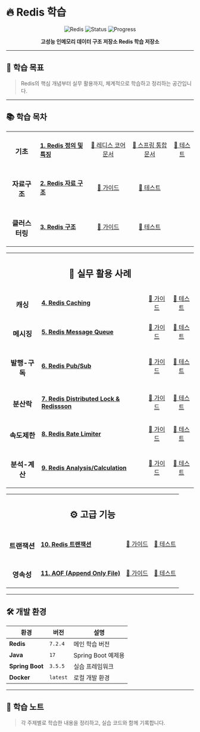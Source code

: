 # 🔥 Redis 학습

<div align="center">

![Redis](https://img.shields.io/badge/redis-%23DD0031.svg?style=for-the-badge&logo=redis&logoColor=white)
![Status](https://img.shields.io/badge/Status-Learning-brightgreen?style=for-the-badge)
![Progress](https://img.shields.io/badge/Progress-0%25-red?style=for-the-badge)

**고성능 인메모리 데이터 구조 저장소 Redis 학습 저장소**

</div>

---

## 🎯 학습 목표

> Redis의 핵심 개념부터 실무 활용까지, 체계적으로 학습하고 정리하는 공간입니다.

---

## 📚 학습 목차

<table>
  <tr>
    <td align="center">
      <h3> 기초</h3>
    </td>
    <td>
      <h4><a href="#1-redis-정의-및-특징">1. Redis 정의 및 특징</a></h4>
    </td>
    <td align="center">
      <a href="./src/main/java/studying/redis/_01_definition/redis-core.md">📖 레디스 코어 문서</a>
    </td>
    <td align="center">
      <a href="./src/main/java/studying/redis/_01_definition/redis-core.md">📖 스프링 통합 문서</a>
    </td>
    <td align="center">
      <a href="./src/test/java/studying/redis/_01_definition/RedisConnectionFactoryTest.java">🧪 테스트</a>
    </td>
  </tr>
  <tr>
    <td align="center">
      <h3>자료구조</h3>
    </td>
    <td>
      <h4><a href="#2-redis-자료-구조">2. Redis 자료 구조</a></h4>
    </td>
    <td align="center">
      <a href="./docs/02-redis-data-structures.md">📖 가이드</a>
    </td>
    <td align="center">
      <a href="./src/test/java/studying/redis/_02_datastructures/DataStructuresTest.java">🧪 테스트</a>
    </td>
  </tr>
  <tr>
    <td align="center">
      <h3>클러스터링</h3>
    </td>
    <td>
      <h4><a href="#3-redis-구조">3. Redis 구조</a></h4>
    </td>
    <td align="center">
      <a href="./docs/03-redis-clustering.md">📖 가이드</a>
    </td>
    <td align="center">
      <a href="./src/test/java/studying/redis/_03_clustering/ClusteringTest.java">🧪 테스트</a>
    </td>
  </tr>
</table>

<table>
  <tr>
    <td colspan="4" align="center">
      <h2>💼 실무 활용 사례</h2>
    </td>
  </tr>
  <tr>
    <td align="center">
      <h3>캐싱</h3>
    </td>
    <td>
      <h4><a href="#4-redis-캐시-활용-사례">4. Redis Caching</a></h4>
    </td>
    <td align="center">
      <a href="./docs/04-redis-caching.md">📖 가이드</a>
    </td>
    <td align="center">
      <a href="./src/test/java/studying/redis/_04_caching/CachingTest.java">🧪 테스트</a>
    </td>
  </tr>
  <tr>
    <td align="center">
      <h3>메시징</h3>
    </td>
    <td>
      <h4><a href="#5-redis-메시지-큐-활용-사례">5. Redis Message Queue</a></h4>
    </td>
    <td align="center">
      <a href="./docs/05-redis-message-queue.md">📖 가이드</a>
    </td>
    <td align="center">
      <a href="./src/test/java/studying/redis/_05_messaging/MessageQueueTest.java">🧪 테스트</a>
    </td>
  </tr>
  <tr>
    <td align="center">
      <h3>발행-구독 </h3>
    </td>
    <td>
      <h4><a href="#6-redis-pub-sub-활용-사례">6. Redis Pub/Sub</a></h4>
    </td>
    <td align="center">
      <a href="./docs/06-redis-pubsub.md">📖 가이드</a>
    </td>
    <td align="center">
      <a href="./src/test/java/studying/redis/_06_pubsub/PubSubTest.java">🧪 테스트</a>
    </td>
  </tr>
  <tr>
    <td align="center">
      <h3>분산락</h3>
    </td>
    <td>
      <h4><a href="#7-redis-분산락-활용-사례">7. Redis Distributed Lock & Redissson</a></h4>
    </td>
    <td align="center">
      <a href="./docs/07-redis-distributed-lock.md">📖 가이드</a>
    </td>
    <td align="center">
      <a href="./src/test/java/studying/redis/_07_lock/DistributedLockTest.java">🧪 테스트</a>
    </td>
  </tr>
  <tr>
    <td align="center">
      <h3>속도제한</h3>
    </td>
    <td>
      <h4><a href="#8-redis-RateLimiter--활용-사례">8. Redis Rate Limiter</a></h4>
    </td>
    <td align="center">
      <a href="./docs/08-redis-rate-limiter.md">📖 가이드</a>
    </td>
    <td align="center">
      <a href="./src/test/java/studying/redis/_08_ratelimit/RateLimiterTest.java">🧪 테스트</a>
    </td>
  </tr>
  <tr>
    <td align="center">
      <h3>분석-계산</h3>
    </td>
    <td>
      <h4><a href="#9-redis-분석-계산-활용-사례">9. Redis Analysis/Calculation</a></h4>
    </td>
    <td align="center">
      <a href="./docs/09-redis-analytics.md">📖 가이드</a>
    </td>
    <td align="center">
      <a href="./src/test/java/studying/redis/_09_analytics/AnalyticsTest.java">🧪 테스트</a>
    </td>
  </tr>
</table>

<table>
  <tr>
    <td colspan="4" align="center">
      <h2>⚙️ 고급 기능</h2>
    </td>
  </tr>
  <tr>
    <td align="center">
      <h3>트랜잭션</h3>
    </td>
    <td>
      <h4><a href="#10-redis-트랜잭션">10. Redis 트랜잭션</a></h4>
    </td>
    <td align="center">
      <a href="./docs/10-redis-transactions.md">📖 가이드</a>
    </td>
    <td align="center">
      <a href="./src/test/java/studying/redis/_10_transactions/TransactionTest.java">🧪 테스트</a>
    </td>
  </tr>
  <tr>
    <td align="center">
      <h3>영속성</h3>
    </td>
    <td>
      <h4><a href="#11-aof-append-only-file">11. AOF (Append Only File)</a></h4>
    </td>
    <td align="center">
      <a href="./docs/11-redis-persistence.md">📖 가이드</a>
    </td>
    <td align="center">
      <a href="./src/test/java/studying/redis/_11_persistence/PersistenceTest.java">🧪 테스트</a>
    </td>
  </tr>
</table>

---

## 🛠️ 개발 환경

<div align="center">

| 환경              | 버전       | 설명              |
|-----------------|----------|-----------------|
| **Redis**       | `7.2.4`  | 메인 학습 버전        |
| **Java**        | `17`     | Spring Boot 예제용 |
| **Spring Boot** | `3.5.5`  | 실습 프레임워크        |
| **Docker**      | `latest` | 로컬 개발 환경        |

</div>

---

## 📝 학습 노트

> 각 주제별로 학습한 내용을 정리하고, 실습 코드와 함께 기록합니다.